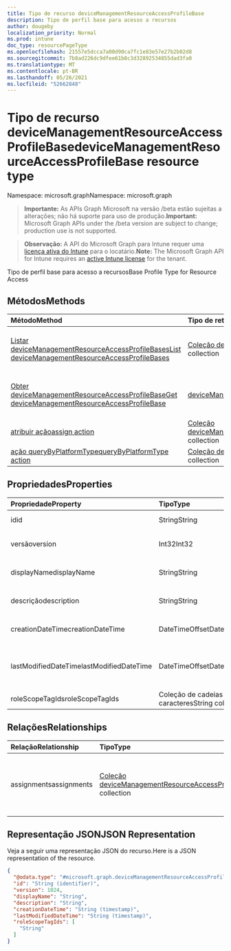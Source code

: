 ```yaml
---
title: Tipo de recurso deviceManagementResourceAccessProfileBase
description: Tipo de perfil base para acesso a recursos
author: dougeby
localization_priority: Normal
ms.prod: intune
doc_type: resourcePageType
ms.openlocfilehash: 21557e5dcca7a00d90ca7fc1e83e57e27b2b02d8
ms.sourcegitcommit: 7b8ad226dc9dfee61b8c3d32892534855dad3fa0
ms.translationtype: MT
ms.contentlocale: pt-BR
ms.lasthandoff: 05/26/2021
ms.locfileid: "52662848"
---
```

# <a name="devicemanagementresourceaccessprofilebase-resource-type"></a><span data-ttu-id="59285-103">Tipo de recurso deviceManagementResourceAccessProfileBase</span><span class="sxs-lookup"><span data-stu-id="59285-103">deviceManagementResourceAccessProfileBase resource type</span></span>

<span data-ttu-id="59285-104">Namespace: microsoft.graph</span><span class="sxs-lookup"><span data-stu-id="59285-104">Namespace: microsoft.graph</span></span>

> <span data-ttu-id="59285-105">**Importante:** As APIs Graph Microsoft na versão /beta estão sujeitas a alterações; não há suporte para uso de produção.</span><span class="sxs-lookup"><span data-stu-id="59285-105">**Important:** Microsoft Graph APIs under the /beta version are subject to change; production use is not supported.</span></span>

> <span data-ttu-id="59285-106">**Observação:** A API do Microsoft Graph para Intune requer uma [licença ativa do Intune](https://go.microsoft.com/fwlink/?linkid=839381) para o locatário.</span><span class="sxs-lookup"><span data-stu-id="59285-106">**Note:** The Microsoft Graph API for Intune requires an [active Intune license](https://go.microsoft.com/fwlink/?linkid=839381) for the tenant.</span></span>

<span data-ttu-id="59285-107">Tipo de perfil base para acesso a recursos</span><span class="sxs-lookup"><span data-stu-id="59285-107">Base Profile Type for Resource Access</span></span>

## <a name="methods"></a><span data-ttu-id="59285-108">Métodos</span><span class="sxs-lookup"><span data-stu-id="59285-108">Methods</span></span>
|<span data-ttu-id="59285-109">Método</span><span class="sxs-lookup"><span data-stu-id="59285-109">Method</span></span>|<span data-ttu-id="59285-110">Tipo de retorno</span><span class="sxs-lookup"><span data-stu-id="59285-110">Return Type</span></span>|<span data-ttu-id="59285-111">Descrição</span><span class="sxs-lookup"><span data-stu-id="59285-111">Description</span></span>|
|:---|:---|:---|
|[<span data-ttu-id="59285-112">Listar deviceManagementResourceAccessProfileBases</span><span class="sxs-lookup"><span data-stu-id="59285-112">List deviceManagementResourceAccessProfileBases</span></span>](../api/intune-rapolicy-devicemanagementresourceaccessprofilebase-list.md)|<span data-ttu-id="59285-113">[Coleção deviceManagementResourceAccessProfileBase](../resources/intune-rapolicy-devicemanagementresourceaccessprofilebase.md)</span><span class="sxs-lookup"><span data-stu-id="59285-113">[deviceManagementResourceAccessProfileBase](../resources/intune-rapolicy-devicemanagementresourceaccessprofilebase.md) collection</span></span>|<span data-ttu-id="59285-114">Listar propriedades e relações dos [objetos deviceManagementResourceAccessProfileBase.](../resources/intune-rapolicy-devicemanagementresourceaccessprofilebase.md)</span><span class="sxs-lookup"><span data-stu-id="59285-114">List properties and relationships of the [deviceManagementResourceAccessProfileBase](../resources/intune-rapolicy-devicemanagementresourceaccessprofilebase.md) objects.</span></span>|
|[<span data-ttu-id="59285-115">Obter deviceManagementResourceAccessProfileBase</span><span class="sxs-lookup"><span data-stu-id="59285-115">Get deviceManagementResourceAccessProfileBase</span></span>](../api/intune-rapolicy-devicemanagementresourceaccessprofilebase-get.md)|[<span data-ttu-id="59285-116">deviceManagementResourceAccessProfileBase</span><span class="sxs-lookup"><span data-stu-id="59285-116">deviceManagementResourceAccessProfileBase</span></span>](../resources/intune-rapolicy-devicemanagementresourceaccessprofilebase.md)|<span data-ttu-id="59285-117">Leia propriedades e relações do [objeto deviceManagementResourceAccessProfileBase.](../resources/intune-rapolicy-devicemanagementresourceaccessprofilebase.md)</span><span class="sxs-lookup"><span data-stu-id="59285-117">Read properties and relationships of the [deviceManagementResourceAccessProfileBase](../resources/intune-rapolicy-devicemanagementresourceaccessprofilebase.md) object.</span></span>|
|[<span data-ttu-id="59285-118">atribuir ação</span><span class="sxs-lookup"><span data-stu-id="59285-118">assign action</span></span>](../api/intune-rapolicy-devicemanagementresourceaccessprofilebase-assign.md)|<span data-ttu-id="59285-119">[Coleção deviceManagementResourceAccessProfileAssignment](../resources/intune-rapolicy-devicemanagementresourceaccessprofileassignment.md)</span><span class="sxs-lookup"><span data-stu-id="59285-119">[deviceManagementResourceAccessProfileAssignment](../resources/intune-rapolicy-devicemanagementresourceaccessprofileassignment.md) collection</span></span>|<span data-ttu-id="59285-120">Ainda não documentado</span><span class="sxs-lookup"><span data-stu-id="59285-120">Not yet documented</span></span>|
|[<span data-ttu-id="59285-121">ação queryByPlatformType</span><span class="sxs-lookup"><span data-stu-id="59285-121">queryByPlatformType action</span></span>](../api/intune-rapolicy-devicemanagementresourceaccessprofilebase-querybyplatformtype.md)|<span data-ttu-id="59285-122">[Coleção deviceManagementResourceAccessProfileBase](../resources/intune-rapolicy-devicemanagementresourceaccessprofilebase.md)</span><span class="sxs-lookup"><span data-stu-id="59285-122">[deviceManagementResourceAccessProfileBase](../resources/intune-rapolicy-devicemanagementresourceaccessprofilebase.md) collection</span></span>|<span data-ttu-id="59285-123">Ainda não documentado</span><span class="sxs-lookup"><span data-stu-id="59285-123">Not yet documented</span></span>|

## <a name="properties"></a><span data-ttu-id="59285-124">Propriedades</span><span class="sxs-lookup"><span data-stu-id="59285-124">Properties</span></span>
|<span data-ttu-id="59285-125">Propriedade</span><span class="sxs-lookup"><span data-stu-id="59285-125">Property</span></span>|<span data-ttu-id="59285-126">Tipo</span><span class="sxs-lookup"><span data-stu-id="59285-126">Type</span></span>|<span data-ttu-id="59285-127">Descrição</span><span class="sxs-lookup"><span data-stu-id="59285-127">Description</span></span>|
|:---|:---|:---|
|<span data-ttu-id="59285-128">id</span><span class="sxs-lookup"><span data-stu-id="59285-128">id</span></span>|<span data-ttu-id="59285-129">String</span><span class="sxs-lookup"><span data-stu-id="59285-129">String</span></span>|<span data-ttu-id="59285-130">Identificador de perfil</span><span class="sxs-lookup"><span data-stu-id="59285-130">Profile identifier</span></span>|
|<span data-ttu-id="59285-131">versão</span><span class="sxs-lookup"><span data-stu-id="59285-131">version</span></span>|<span data-ttu-id="59285-132">Int32</span><span class="sxs-lookup"><span data-stu-id="59285-132">Int32</span></span>|<span data-ttu-id="59285-133">Versão do perfil</span><span class="sxs-lookup"><span data-stu-id="59285-133">Version of the profile</span></span>|
|<span data-ttu-id="59285-134">displayName</span><span class="sxs-lookup"><span data-stu-id="59285-134">displayName</span></span>|<span data-ttu-id="59285-135">String</span><span class="sxs-lookup"><span data-stu-id="59285-135">String</span></span>|<span data-ttu-id="59285-136">Nome de exibição de perfil</span><span class="sxs-lookup"><span data-stu-id="59285-136">Profile display name</span></span>|
|<span data-ttu-id="59285-137">descrição</span><span class="sxs-lookup"><span data-stu-id="59285-137">description</span></span>|<span data-ttu-id="59285-138">String</span><span class="sxs-lookup"><span data-stu-id="59285-138">String</span></span>|<span data-ttu-id="59285-139">Descrição do perfil</span><span class="sxs-lookup"><span data-stu-id="59285-139">Profile description</span></span>|
|<span data-ttu-id="59285-140">creationDateTime</span><span class="sxs-lookup"><span data-stu-id="59285-140">creationDateTime</span></span>|<span data-ttu-id="59285-141">DateTimeOffset</span><span class="sxs-lookup"><span data-stu-id="59285-141">DateTimeOffset</span></span>|<span data-ttu-id="59285-142">O perfil DateTime foi criado</span><span class="sxs-lookup"><span data-stu-id="59285-142">DateTime profile was created</span></span>|
|<span data-ttu-id="59285-143">lastModifiedDateTime</span><span class="sxs-lookup"><span data-stu-id="59285-143">lastModifiedDateTime</span></span>|<span data-ttu-id="59285-144">DateTimeOffset</span><span class="sxs-lookup"><span data-stu-id="59285-144">DateTimeOffset</span></span>|<span data-ttu-id="59285-145">O perfil DateTime foi modificado pela última vez</span><span class="sxs-lookup"><span data-stu-id="59285-145">DateTime profile was last modified</span></span>|
|<span data-ttu-id="59285-146">roleScopeTagIds</span><span class="sxs-lookup"><span data-stu-id="59285-146">roleScopeTagIds</span></span>|<span data-ttu-id="59285-147">Coleção de cadeias de caracteres</span><span class="sxs-lookup"><span data-stu-id="59285-147">String collection</span></span>|<span data-ttu-id="59285-148">Marcas de escopo</span><span class="sxs-lookup"><span data-stu-id="59285-148">Scope Tags</span></span>|

## <a name="relationships"></a><span data-ttu-id="59285-149">Relações</span><span class="sxs-lookup"><span data-stu-id="59285-149">Relationships</span></span>
|<span data-ttu-id="59285-150">Relação</span><span class="sxs-lookup"><span data-stu-id="59285-150">Relationship</span></span>|<span data-ttu-id="59285-151">Tipo</span><span class="sxs-lookup"><span data-stu-id="59285-151">Type</span></span>|<span data-ttu-id="59285-152">Descrição</span><span class="sxs-lookup"><span data-stu-id="59285-152">Description</span></span>|
|:---|:---|:---|
|<span data-ttu-id="59285-153">assignments</span><span class="sxs-lookup"><span data-stu-id="59285-153">assignments</span></span>|<span data-ttu-id="59285-154">[Coleção deviceManagementResourceAccessProfileAssignment](../resources/intune-rapolicy-devicemanagementresourceaccessprofileassignment.md)</span><span class="sxs-lookup"><span data-stu-id="59285-154">[deviceManagementResourceAccessProfileAssignment](../resources/intune-rapolicy-devicemanagementresourceaccessprofileassignment.md) collection</span></span>|<span data-ttu-id="59285-155">A lista de atribuições para o perfil de configuração do dispositivo.</span><span class="sxs-lookup"><span data-stu-id="59285-155">The list of assignments for the device configuration profile.</span></span>|

## <a name="json-representation"></a><span data-ttu-id="59285-156">Representação JSON</span><span class="sxs-lookup"><span data-stu-id="59285-156">JSON Representation</span></span>
<span data-ttu-id="59285-157">Veja a seguir uma representação JSON do recurso.</span><span class="sxs-lookup"><span data-stu-id="59285-157">Here is a JSON representation of the resource.</span></span>
<!-- {
  "blockType": "resource",
  "keyProperty": "id",
  "@odata.type": "microsoft.graph.deviceManagementResourceAccessProfileBase"
}
-->
``` json
{
  "@odata.type": "#microsoft.graph.deviceManagementResourceAccessProfileBase",
  "id": "String (identifier)",
  "version": 1024,
  "displayName": "String",
  "description": "String",
  "creationDateTime": "String (timestamp)",
  "lastModifiedDateTime": "String (timestamp)",
  "roleScopeTagIds": [
    "String"
  ]
}
```




